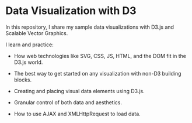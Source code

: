 # Data Visualization with D3

In this repository, I share my sample data visualizations with D3.js and Scalable Vector Graphics.

I learn and practice:

 * How web technologies like SVG, CSS, JS, HTML, and the DOM fit in the D3.js world.

 * The best way to get started on any visualization with non-D3 building blocks.

 * Creating and placing visual data elements using D3.js.

* Granular control of both data and aesthetics.

 * How to use AJAX and XMLHttpRequest to load data.
